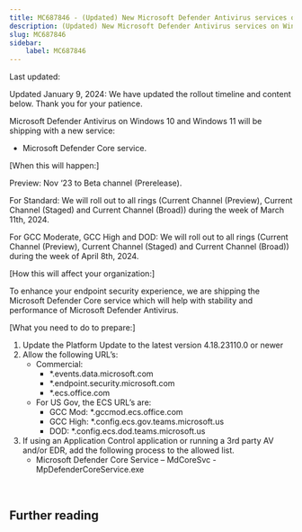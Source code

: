 ```yaml
---
title: MC687846 - (Updated) New Microsoft Defender Antivirus services on Windows Devices
description: (Updated) New Microsoft Defender Antivirus services on Windows Devices
slug: MC687846
sidebar:
    label: MC687846
---
```



Last updated: 

<p>Updated January 9, 2024: We have updated the rollout timeline and content below. Thank you for your patience.</p><p>Microsoft Defender Antivirus on Windows 10 and Windows 11 will be shipping with a new service: 
</p><ul><li>Microsoft Defender Core service.</li></ul><p>[When this will happen:]<br></p><p>Preview: Nov ‘23 to Beta channel (Prerelease).</p><p>For Standard: We will roll out to all rings (Current Channel (Preview), Current Channel (Staged) and Current Channel (Broad)) during the week of March 11th, 2024.
</p><p>For GCC Moderate, GCC High and DOD: We will roll out to all rings (Current Channel (Preview), Current Channel (Staged) and Current Channel (Broad)) during the week of April 8th, 2024.</p><p>[How this will affect your organization:]</p><p>To enhance your endpoint security experience, we are shipping the Microsoft Defender Core service which will help with stability and performance of Microsoft Defender Antivirus. 
</p><p>[What you need to do to prepare:]
</p><ol><li>Update the Platform Update to the latest version 4.18.23110.0 or newer</li><li>Allow the following URL’s:<ul><li>Commercial:
<ul><li>*.events.data.microsoft.com 
</li><li>*.endpoint.security.microsoft.com 
</li><li>*.ecs.office.com 
</li></ul></li><li>For US Gov, the ECS URL’s are:
<ul><li>GCC Mod: *.gccmod.ecs.office.com 
</li><li>GCC High:  *.config.ecs.gov.teams.microsoft.us
</li><li>DOD: *.config.ecs.dod.teams.microsoft.us
</li></ul></li></ul></li><li>If using an Application Control application or running a 3rd party AV and/or EDR, add the following process to the allowed list. 
<ul><li>Microsoft Defender Core Service – MdCoreSvc - MpDefenderCoreService.exe
</li></ul></li></ol><p><br></p><p> 
</p>

## Further reading
